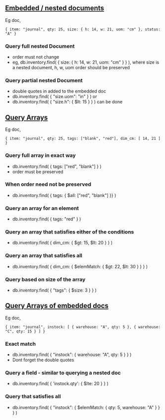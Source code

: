## [Embedded / nested documents](https://docs.mongodb.com/manual/tutorial/query-embedded-documents/)

Eg doc,
```
{ item: "journal", qty: 25, size: { h: 14, w: 21, uom: "cm" }, status: "A" }
```

### Query full nested Document

 - order must not change
 - eg, db.inventory.find( { size: { h: 14, w: 21, uom: "cm" } } ), where size is a nested document, h, w, uom order should be preserved

### Query partial nested Document

- double quotes in added to the embedded doc
- db.inventory.find( { "size.uom": "in" } ) or 
- db.inventory.find( { "size.h": { $lt: 15 } } ) can be done

## [Query Arrays](https://docs.mongodb.com/manual/tutorial/query-arrays/)

 Eg doc,
 ```
 { item: "journal", qty: 25, tags: ["blank", "red"], dim_cm: [ 14, 21 ] }
 ```

### Query full array in exact way

 - db.inventory.find( { tags: ["red", "blank"] } )
 - order must be preserved

### When order need not be preserved

- db.inventory.find( { tags: { $all: ["red", "blank"] }} )

### Query an array for an element

- db.inventory.find( { tags: "red" } )

### Query an array that satisfies either of the conditions
 - db.inventory.find( { dim_cm: { $gt: 15, $lt: 20 } } )

### Query an array that satisfies all

 - db.inventory.find( { dim_cm: { $elemMatch: { $gt: 22, $lt: 30 } } } )

### Query based on size of the array
- db.inventory.find( { "tags": { $size: 3 } } )


## [Query Arrays of embedded docs](https://docs.mongodb.com/manual/tutorial/query-array-of-documents/)

Eg doc,
```
{ item: "journal", instock: [ { warehouse: "A", qty: 5 }, { warehouse: "C", qty: 15 } ] }
```

### Exact match

 - db.inventory.find( { "instock": { warehouse: "A", qty: 5 } } )
 - Dont forget the double quotes
  
### Query a field - similar to querying a nested doc
 - db.inventory.find( { 'instock.qty': { $lte: 20 } } )

### Query that satisfies all
- db.inventory.find( { "instock": { $elemMatch: { qty: 5, warehouse: "A" } } } )